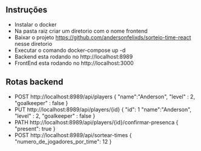 ## Instruções

-   Instalar o docker
-   Na pasta raiz criar um diretorio com o nome frontend
-   Baixar o projeto https://github.com/andersonfelixds/sorteio-time-react nesse diretorio
-   Executar o comando docker-compose up -d
-   Backend esta rodando no http://localhost:8989
-   FrontEnd esta rodando no http://localhost:3000

## Rotas backend

-   POST http://localhost:8989/api/players
    {
    "name":"Anderson",
    "level" : 2,
    "goalkeeper" : false
    }
-   PUT http://localhost:8989/api/players/{id}
    {
    "id": 1
    "name":"Anderson",
    "level" : 2,
    "goalkeeper" : false
    }
-   PATH http://localhost:8989/api/players/{id}/confirmar-presenca
    {
    "present": true
    }
-   POST http://localhost:8989/api/sortear-times
    {
    "numero_de_jogadores_por_time": 12
    }
